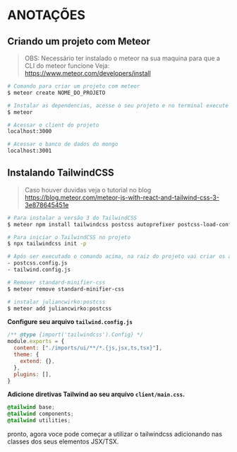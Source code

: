 # ANOTAÇÕES

## Criando um projeto com Meteor
> OBS: Necessário ter instalado o meteor na sua maquina para que a CLI do meteor funcione
> Veja: https://www.meteor.com/developers/install
```bash
# Comando para criar um projeto com meteor
$ meteor create NOME_DO_PROJETO

# Instalar as dependencias, acesse o seu projeto e no terminal execute
$ meteor

# Acessar o client do projeto
localhost:3000

# Acessar o banco de dados do mongo
localhost:3001
```

## Instalando TailwindCSS
> Caso houver duvidas veja o tutorial no blog https://blog.meteor.com/meteor-js-with-react-and-tailwind-css-3-3e878645451e

```bash
# Para instalar a versão 3 do TailwindCSS
$ meteor npm install tailwindcss postcss autoprefixer postcss-load-config

# Para iniciar o TailwindCSS no projeto
$ npx tailwindcss init -p

# Após ser executado o comando acima, na raiz do projeto vai criar os arquivos:
- postcss.config.js
- tailwind.config.js

# Remover standard-minifier-css
$ meteor remove standard-minifier-css

# instalar juliancwirko:postcss
$ meteor add juliancwirko:postcss    
```

**Configure seu arquivo `tailwind.config.js`**
```js
/** @type {import('tailwindcss').Config} */
module.exports = {
  content: ["./imports/ui/**/*.{js,jsx,ts,tsx}"],
  theme: {
    extend: {},
  },
  plugins: [],
}
```

**Adicione diretivas Tailwind ao seu arquivo `client/main.css`.**
```css
@tailwind base;
@tailwind components;
@tailwind utilities;
```

pronto, agora voce pode começar a utilizar o tailwindcss adicionando nas classes dos seus elementos JSX/TSX.